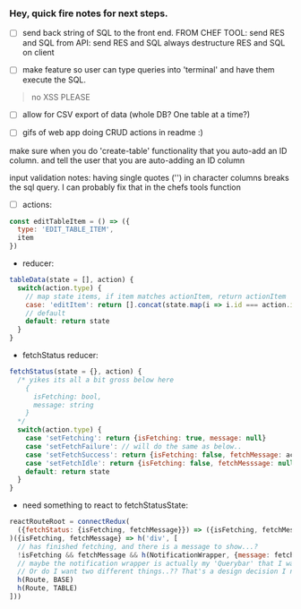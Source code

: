 ### Hey, quick fire notes for next steps.


- [ ] send back string of SQL to the front end.
 FROM CHEF TOOL: send RES and SQL
 from API: send RES and SQL
 always destructure RES and SQL on client

- [ ] make feature so user can type queries into 'terminal' and have them execute the SQL.
 > no XSS PLEASE

- [ ] allow for CSV export of data (whole DB? One table at a time?)

- [ ] gifs of web app doing CRUD actions in readme :)

make sure when you do 'create-table' functionality that you auto-add an ID column.
and tell the user that you are auto-adding an ID column

input validation notes: having single quotes ('') in character columns breaks the sql query. I can probably fix that in the chefs tools function

- [ ] actions:
```js
const editTableItem = () => ({
  type: 'EDIT_TABLE_ITEM',
  item
})
```
- reducer:
```js
tableData(state = [], action) {
  switch(action.type) {
    // map state items, if item matches actionItem, return actionItem
    case: 'editItem': return [].concat(state.map(i => i.id === action.item.id ? action.item : i))
    // default
    default: return state
  }
}
```
- fetchStatus reducer:
```js
fetchStatus(state = {}, action) {
  /* yikes its all a bit gross below here
    {
      isFetching: bool,
      message: string
    }
  */
  switch(action.type) {
    case 'setFetching': return {isFetching: true, message: null}
    case 'setFetchFailure': // will do the same as below..
    case 'setFetchSuccess': return {isFetching: false, fetchMessage: action.message}
    case 'setFetchIdle': return {isFetching: false, fetchMesssage: null}
    default: return state
  }
}
```
- need something to react to fetchStatusState: 
```js
reactRouteRoot = connectRedux(
  ({fetchStatus: {isFetching, fetchMessage}}) => ({isFetching, fetchMessage})
)({isFetching, fetchMessage} => h('div', [
  // has finished fetching, and there is a message to show...?
  !isFetching && fetchMessage && h(NotificationWrapper, {message: fetchMessage})
  // maybe the notification wrapper is actually my 'Querybar' that I wanted
  // Or do I want two different things..?? That's a design decision I need to make
  h(Route, BASE)
  h(Route, TABLE)
]))
```